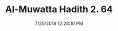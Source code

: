 ---
title        : "Al-Muwatta Hadith 2. 64"
date         : 7/25/2018 12:28:10 PM
draft        : false
type         : "hadith"
layout       : "hadith"
BookCode     : "AMH"
VolumeNumber : "2"
HadithNumber : "64"
categories  :  ["Purity - Wudu on Account of Touching the Genitals"]
---